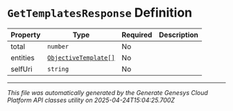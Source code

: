 # `GetTemplatesResponse` Definition

| Property | Type | Required | Description |
|----------|------|----------|-------------|
| total | `number` | No |  |
| entities | [`ObjectiveTemplate[]`](objectivetemplate-definition.md) | No |  |
| selfUri | `string` | No |  |

---

*This file was automatically generated by the Generate Genesys Cloud Platform API classes utility on 2025-04-24T15:04:25.700Z*